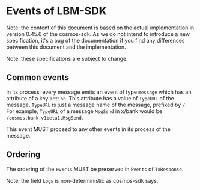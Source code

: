 
# Events of LBM-SDK

Note: the content of this document is based on the actual implementation in version 0.45.6 of the cosmos-sdk. As we do not intend to introduce a new specification, it's a bug of the documentation if you find any differences between this document and the implementation.

Note: these specifications are subject to change.

## Common events

In its process, every message emits an event of type `message` which has an attribute of a key `action`. This attribute has a value of `TypeURL` of the message. `TypeURL` is just a message name of the message, prefixed by `/`. For example, `TypeURL` of a message `MsgSend` in x/bank would be `/cosmos.bank.v1beta1.MsgSend`.

This event MUST proceed to any other events in its process of the message.

## Ordering

The ordering of the events MUST be preserved in `Events` of `TxResponse`.

Note: the field `Logs` is non-deterministic as cosmos-sdk says.
